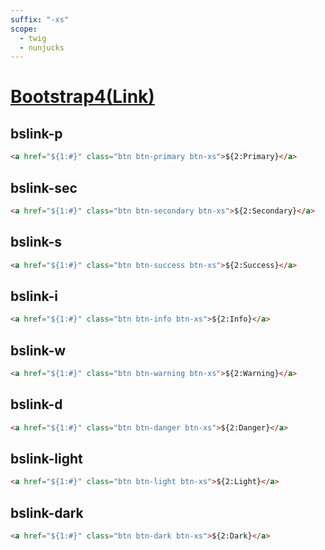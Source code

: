 ```yaml
---
suffix: "-xs"
scope: 
  - twig
  - nunjucks
---
```

[Bootstrap4(Link)](https://getbootstrap.com/docs/4.6/components/buttons/)
=====================

bslink-p
---------------------

```html
<a href="${1:#}" class="btn btn-primary btn-xs">${2:Primary}</a>
```

bslink-sec
---------------------

```html
<a href="${1:#}" class="btn btn-secondary btn-xs">${2:Secondary}</a>
```

bslink-s
---------------------

```html
<a href="${1:#}" class="btn btn-success btn-xs">${2:Success}</a>
```

bslink-i
---------------------

```html
<a href="${1:#}" class="btn btn-info btn-xs">${2:Info}</a>
```

bslink-w
---------------------

```html
<a href="${1:#}" class="btn btn-warning btn-xs">${2:Warning}</a>
```

bslink-d
---------------------

```html
<a href="${1:#}" class="btn btn-danger btn-xs">${2:Danger}</a>
```

bslink-light
---------------------

```html
<a href="${1:#}" class="btn btn-light btn-xs">${2:Light}</a>
```

bslink-dark
---------------------

```html
<a href="${1:#}" class="btn btn-dark btn-xs">${2:Dark}</a>
```
